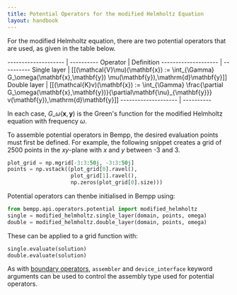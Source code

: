 ```yaml
---
title: Potential Operators for the modified Helmholtz Equation
layout: handbook
---
```

For the modified Helmholtz equation, there are two potential operators that are used, as given in the table
below.

-------------------- | ----------
Operator             | Definition
-------------------- | ----------
Single layer         | [[(\mathcal{V}\mu)(\mathbf{x}) := \int\_{\Gamma} G\_\omega(\mathbf{x},\mathbf{y}) \mu(\mathbf{y})\,\mathrm{d}\mathbf{y}]]
Double layer         | [[(\mathcal{K}v)(\mathbf{x}) := \int\_{\Gamma} \frac{\partial G\_\omega(\mathbf{x},\mathbf{y})}{\partial\mathbf{\nu}\_{\mathbf{y}}} v(\mathbf{y})\,\mathrm{d}\mathbf{y}]]
-------------------- | ----------


In each case, $G\_\omega(\mathbf{x},\mathbf{y})$ is the Green's function for the modified Helmholtz equation
with frequency $\omega$.

To assemble potential operators in Bempp, the desired evaluation points must first be defined.
For example, the following snippet creates a grid of 2500 points in the $x$$y$-plane with
$x$ and $y$ between -3 and 3.

```python
plot_grid = np.mgrid[-3:3:50j, -3:3:50j]
points = np.vstack((plot_grid[0].ravel(),
                    plot_grid[1].ravel(),
                    np.zeros(plot_grid[0].size)))
```

Potential operators can thenbe initialised in Bempp using:
```python
from bempp.api.operators.potential import modified_helmholtz
single = modified_helmholtz.single_layer(domain, points, omega)
double = modified_helmholtz.double_layer(domain, points, omega)
```

These can be applied to a grid function with:
```python
single.evaluate(solution)
double.evaluate(solution)
```

As with [boundary operators](modified_helmholtz_boundary_operators.md), `assembler` and `device_interface`
keyword arguments can be used to control the assembly type used for potential operators.
